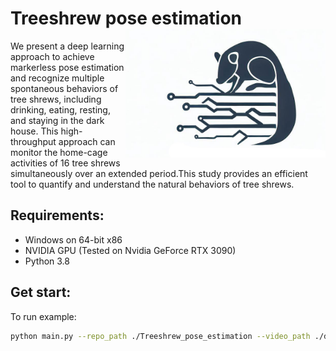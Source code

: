 # Treeshrew pose estimation <img src="/README/logo.jpg" width="320px" align="right" />
We present a deep learning approach to achieve markerless pose estimation and recognize multiple spontaneous behaviors of tree shrews, including drinking, eating, resting, and staying in the dark house. This high-throughput approach can monitor the home-cage activities of 16 tree shrews simultaneously over an extended period.This study provides an efficient tool to quantify and understand the natural behaviors of tree shrews.

## Requirements: 
* Windows on 64-bit x86 
* NVIDIA GPU (Tested on Nvidia GeForce RTX 3090)
* Python 3.8

## Get start: 
To run example:
```bash
python main.py --repo_path ./Treeshrew_pose_estimation --video_path ./demo_movie --video_path ./demo_movie demo_movie.mp4

```

